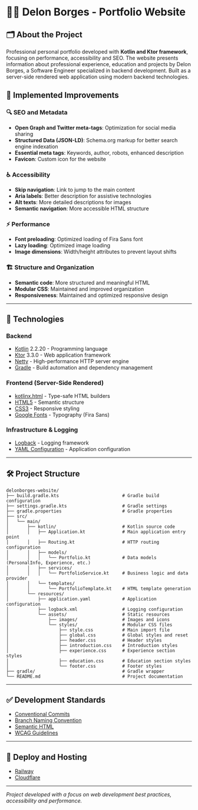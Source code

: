 # 👨‍💻 Delon Borges - Portfolio Website

## 🗂 About the Project

Professional personal portfolio developed with **Kotlin and Ktor framework**, focusing on performance, accessibility and SEO. The website presents information about professional experience, education and projects by Delon Borges, a Software Engineer specialized in backend development. Built as a server-side rendered web application using modern backend technologies.

## 🚀 Implemented Improvements

### 🔍 SEO and Metadata
- **Open Graph and Twitter meta-tags**: Optimization for social media sharing
- **Structured Data (JSON-LD)**: Schema.org markup for better search engine indexation
- **Essential meta tags**: Keywords, author, robots, enhanced description
- **Favicon**: Custom icon for the website

### ♿ Accessibility
- **Skip navigation**: Link to jump to the main content
- **Aria labels**: Better description for assistive technologies
- **Alt texts**: More detailed descriptions for images
- **Semantic navigation**: More accessible HTML structure

### ⚡ Performance
- **Font preloading**: Optimized loading of Fira Sans font
- **Lazy loading**: Optimized image loading
- **Image dimensions**: Width/height attributes to prevent layout shifts

### 🏗️ Structure and Organization
- **Semantic code**: More structured and meaningful HTML
- **Modular CSS**: Maintained and improved organization
- **Responsiveness**: Maintained and optimized responsive design

---

## 💾 Technologies

### Backend
- [Kotlin](https://kotlinlang.org/) 2.2.20 - Programming language
- [Ktor](https://ktor.io/) 3.3.0 - Web application framework
- [Netty](https://netty.io/) - High-performance HTTP server engine
- [Gradle](https://gradle.org/) - Build automation and dependency management

### Frontend (Server-Side Rendered)
- [kotlinx.html](https://github.com/Kotlin/kotlinx.html) - Type-safe HTML builders
- [HTML5](https://developer.mozilla.org/en-US/docs/Web/HTML) - Semantic structure
- [CSS3](https://developer.mozilla.org/en-US/docs/Web/CSS) - Responsive styling
- [Google Fonts](https://fonts.google.com/) - Typography (Fira Sans)

### Infrastructure & Logging
- [Logback](http://logback.qos.ch/) - Logging framework
- [YAML Configuration](https://yaml.org/) - Application configuration

---

## 🛠️ Project Structure

```
delonborges-website/
├── build.gradle.kts                        # Gradle build configuration
├── settings.gradle.kts                     # Gradle settings
├── gradle.properties                       # Gradle properties
├── src/
│   └── main/
│       ├── kotlin/                         # Kotlin source code
│       │   ├── Application.kt              # Main application entry point
│       │   ├── Routing.kt                  # HTTP routing configuration
│       │   ├── models/
│       │   │   └── Portfolio.kt            # Data models (PersonalInfo, Experience, etc.)
│       │   ├── services/
│       │   │   └── PortfolioService.kt     # Business logic and data provider
│       │   └── templates/
│       │       └── PortfolioTemplate.kt    # HTML template generation
│       └── resources/
│           ├── application.yaml            # Application configuration
│           ├── logback.xml                 # Logging configuration
│           └── assets/                     # Static resources
│               ├── images/                 # Images and icons
│               └── styles/                 # Modular CSS files
│                   ├── style.css           # Main import file
│                   ├── global.css          # Global styles and reset
│                   ├── header.css          # Header styles
│                   ├── introduction.css    # Introduction styles
│                   ├── experience.css      # Experience section styles
│                   ├── education.css       # Education section styles
│                   └── footer.css          # Footer styles
├── gradle/                                 # Gradle wrapper
└── README.md                               # Project documentation
```

---

## ✅ Development Standards

- [Conventional Commits](https://www.conventionalcommits.org/en/v1.0.0/)
- [Branch Naming Convention](https://deepsource.io/blog/git-branch-naming-conventions/)
- [Semantic HTML](https://developer.mozilla.org/en-US/docs/Web/HTML/Element)
- [WCAG Guidelines](https://www.w3.org/WAI/WCAG21/quickref/)

---

## 🚀 Deploy and Hosting

- [Railway](https://railway.com/)
- [Cloudflare](https://www.cloudflare.com)

---

*Project developed with a focus on web development best practices, accessibility and performance.*
